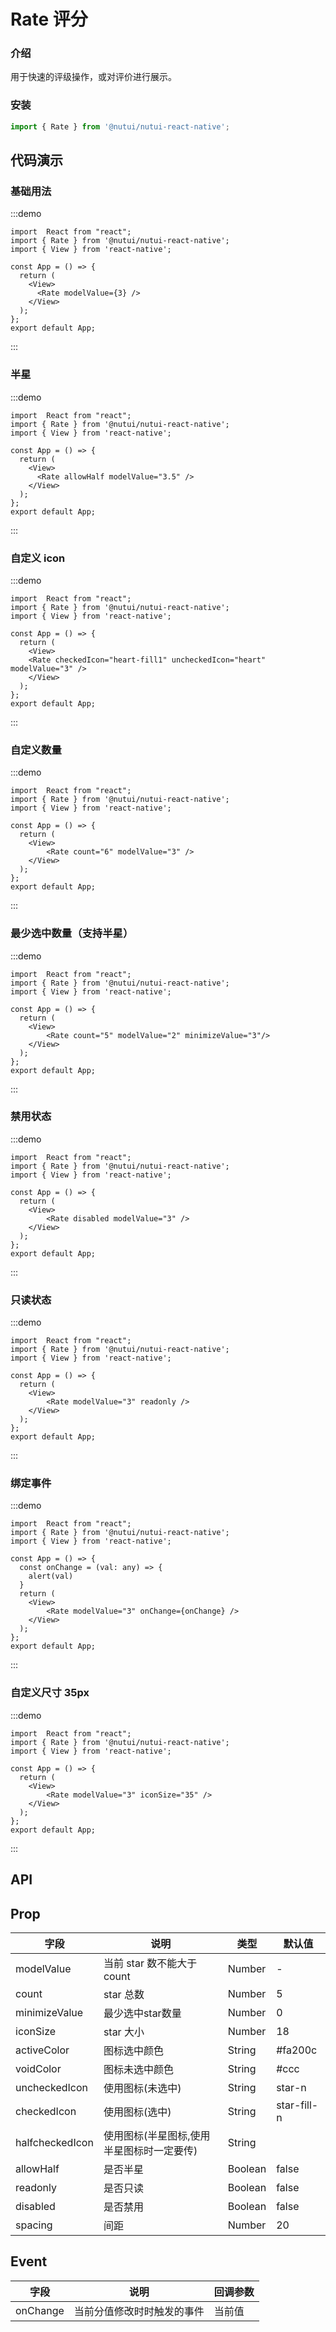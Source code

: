 #  Rate 评分

### 介绍

用于快速的评级操作，或对评价进行展示。

### 安装

```ts
import { Rate } from '@nutui/nutui-react-native';
```

## 代码演示

### 基础用法  

:::demo
```tsx
import  React from "react";
import { Rate } from '@nutui/nutui-react-native';
import { View } from 'react-native';

const App = () => {
  return ( 
    <View>   
      <Rate modelValue={3} />
    </View>
  );
};  
export default App;

```
:::
        
### 半星  

:::demo
```tsx
import  React from "react";
import { Rate } from '@nutui/nutui-react-native';
import { View } from 'react-native';

const App = () => {
  return ( 
    <View>   
      <Rate allowHalf modelValue="3.5" />
    </View>
  );
};  
export default App;

```
:::
### 自定义 icon   

:::demo
```tsx
import  React from "react";
import { Rate } from '@nutui/nutui-react-native';
import { View } from 'react-native';

const App = () => {
  return ( 
    <View>   
    <Rate checkedIcon="heart-fill1" uncheckedIcon="heart" modelValue="3" />
    </View>
  );
};  
export default App;

```
:::
### 自定义数量  

:::demo
```tsx
import  React from "react";
import { Rate } from '@nutui/nutui-react-native';
import { View } from 'react-native';

const App = () => {
  return ( 
    <View>   
        <Rate count="6" modelValue="3" />
    </View>
  );
};  
export default App;

```
:::
### 最少选中数量（支持半星）  

:::demo
```tsx
import  React from "react";
import { Rate } from '@nutui/nutui-react-native';
import { View } from 'react-native';

const App = () => {
  return ( 
    <View>   
        <Rate count="5" modelValue="2" minimizeValue="3"/>
    </View>
  );
};  
export default App;

```
:::
### 禁用状态  

:::demo
```tsx
import  React from "react";
import { Rate } from '@nutui/nutui-react-native';
import { View } from 'react-native';

const App = () => {
  return ( 
    <View>   
        <Rate disabled modelValue="3" />
    </View>
  );
};  
export default App;

```
:::
### 只读状态  

:::demo
```tsx
import  React from "react";
import { Rate } from '@nutui/nutui-react-native';
import { View } from 'react-native';

const App = () => {
  return ( 
    <View>   
        <Rate modelValue="3" readonly />
    </View>
  );
};  
export default App;

```
:::
### 绑定事件  

:::demo
```tsx
import  React from "react";
import { Rate } from '@nutui/nutui-react-native';
import { View } from 'react-native';

const App = () => {
  const onChange = (val: any) => {
    alert(val)
  }
  return ( 
    <View>   
        <Rate modelValue="3" onChange={onChange} />
    </View>
  );
};  
export default App;

```
:::
### 自定义尺寸 35px  

:::demo
```tsx
import  React from "react";
import { Rate } from '@nutui/nutui-react-native';
import { View } from 'react-native';

const App = () => {
  return ( 
    <View>   
        <Rate modelValue="3" iconSize="35" />
    </View>
  );
};  
export default App;

```
:::

## API

## Prop

| 字段                     | 说明                                      | 类型    | 默认值      |
|------------------------|-------------------------------------------|---------|-------------|
| modelValue             | 当前 star 数不能大于count | Number  | -           |
| count                  | star 总数                                 | Number  | 5           |
| minimizeValue          | 最少选中star数量                           | Number  | 0           |
| iconSize               | star 大小                                 | Number  | 18          |
| activeColor            | 图标选中颜色                              | String  | #fa200c     |
| voidColor              | 图标未选中颜色                            | String  | #ccc        |
| uncheckedIcon          | 使用图标(未选中)                          | String  | star-n      |
| checkedIcon            | 使用图标(选中)                            | String  | star-fill-n | 
| halfcheckedIcon        | 使用图标(半星图标,使用半星图标时一定要传)      | String  |  | 
| allowHalf              | 是否半星                                  | Boolean | false       |
| readonly               | 是否只读                                  | Boolean | false       |
| disabled               | 是否禁用                                  | Boolean | false       |
| spacing                | 间距                                      | Number  | 20          |

## Event
| 字段   | 说明                       | 回调参数 |
|--------|----------------------------|----------|
| onChange  | 当前分值修改时时触发的事件 | 当前值   |
